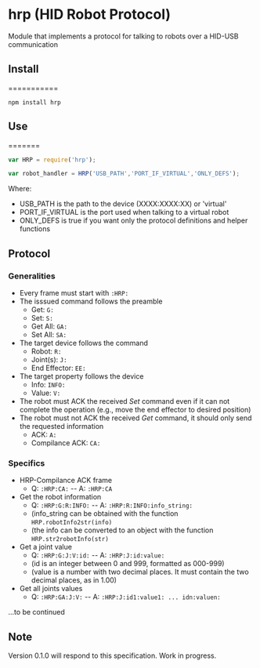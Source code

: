 # hrp (HID Robot Protocol)
Module that implements a protocol for talking to robots over a HID-USB communication

## Install
===========
```
npm install hrp
```

## Use
=======
```js
var HRP = require('hrp');

var robot_handler = HRP('USB_PATH','PORT_IF_VIRTUAL','ONLY_DEFS');
```
Where:

* USB_PATH is the path to the device (XXXX:XXXX:XX) or 'virtual'
* PORT_IF_VIRTUAL is the port used when talking to a virtual robot
* ONLY_DEFS is true if you want only the protocol definitions and helper functions

## Protocol
### Generalities
* Every frame must start with ```:HRP:```
* The isssued command follows the preamble
  * Get: ```G:```
  * Set: ```S:```
  * Get All: ```GA:```
  * Set All: ```SA:```
* The target device follows the command
  * Robot: ```R:```  
  * Joint(s): ```J:```
  * End Effector: ```EE:```
* The target property follows the device
  * Info: ```INFO:```
  * Value: ```V:```
* The robot must ACK the received _Set_ command even if it can not complete the operation (e.g., move the end effector to desired position)
* The robot must not ACK the received _Get_ command, it should only send the requested information
  * ACK: ```A:```
  * Compilance ACK: ```CA:```

### Specifics
* HRP-Compilance ACK frame
  - Q: ```:HRP:CA:``` -- A: ```:HRP:CA```
* Get the robot information
  - Q: ```:HRP:G:R:INFO:``` -- A: ```:HRP:R:INFO:info_string:```
  - (info_string can be obtained with the function ```HRP.robotInfo2str(info)```
  - (the info can be converted to an object with the function ```HRP.str2robotInfo(str)```
* Get a joint value
  - Q: ```:HRP:G:J:V:id:``` -- A: ```:HRP:J:id:value:```
  - (id is an integer between 0 and 999, formatted as 000-999)
  - (value is a number with two decimal places. It must contain the two decimal places, as in 1.00)
* Get all joints values
  - Q: ```:HRP:GA:J:V:``` -- A: ```:HRP:J:id1:value1: ... idn:valuen:```

...to be continued

## Note
Version 0.1.0 will respond to this specification. Work in progress.
